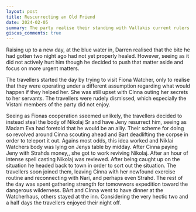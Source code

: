 ```yaml
---
layout: post
title: Rescurrecting an Old Friend
date: 2024-02-05
summary: The party realise their standing with Vallakis current rulers is not great and stealthily rescurrect an ally.
giscus_comments: true
---
```


Raising up to a new day, at the blue water in, Darren realised that the bite he had gotten two night ago had not yet properly healed. However, seeing as it did not actively hurt him though he decided to push that matter aside and focus on more urgent matters.

The travellers started the day by trying to visit Fiona Watcher, only to realise that they were operating under a different assumption regarding what would happen if they helped her. She was still upset with CInna outing her secrets to her servants. The travellers were rudely dismissed, which especially the Vistani members of the party did not enjoy.

Seeing as Fionas cooperation sseemed unlikely, the travellers decided to instead steal the body of Nikolaj Sr and have Jeny resurrect him, seeing as Madam Eva had foretold that he would be an alliy. Their scheme for doing so revolved around Cinna scouting ahead and Bart deadlifting the corpse in order to teleport it out. Agains most odds, this idea worked and Niklai Watchers body was lying on Jenys table by midday. After Cinna paying Jeny with Strahds money,, she got to work reviving Nikolaj. After an hour of intense spell casting Nikolaj was reviewed. After being caught up on the situation he headed back to town in order to sort out the situation. The travellers soon joined them, leaving Cinna with her newfound exercise routine and reconnecting with Nari, and perhaps even Strahd. The rest of the day was spent gathering strength for tomowwors expedition toward the dangerous wilderness. BArt and CInna went to have dinner at the Watcherhaus, others stayed at the inn. Considering the very hectic two and a half days the travellers enjoyed their night off.
